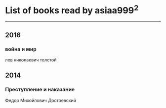 # List of books read by asiaa999<sup>2</sup>
---

## 2016

### война и мир
лев николаевич толстой



## 2014

### Преступление и наказание
Федор Михойлович Достоевский



